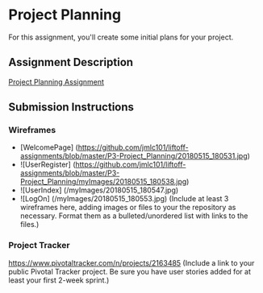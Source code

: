 # Project Planning
For this assignment, you'll create some initial plans for your project.

## Assignment Description
[Project Planning Assignment](https://education.launchcode.org/liftoff/assignments/planning/)

## Submission Instructions

### Wireframes
* [WelcomePage] (https://github.com/jmlc101/liftoff-assignments/blob/master/P3-Project_Planning/20180515_180531.jpg)
* ![UserRegister] (https://github.com/jmlc101/liftoff-assignments/blob/master/P3-Project_Planning/myImages/20180515_180538.jpg)
* ![UserIndex] (/myImages/20180515_180547.jpg)
* ![LogOn] (/myImages/20180515_180553.jpg)
(Include at least 3 wireframes here, adding images or files to your the repository as necessary. Format them as a bulleted/unordered list with links to the files.)

### Project Tracker
https://www.pivotaltracker.com/n/projects/2163485
(Include a link to your public Pivotal Tracker project. Be sure you have user stories added for at least your first 2-week sprint.)